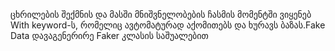 ცხრილების შექმნის და მასში მნიშვნელობების ჩასმის მომენტში ვიყენებ With keyword-ს, რომელიც ავტომატურად აქომითებს და ხურავს ბაზას.Fake Data დავაგენერირე Faker კლასის საშუალებით